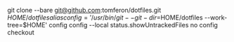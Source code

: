 git clone --bare git@github.com:tomferon/dotfiles.git $HOME/dotfiles
alias config='/usr/bin/git --git-dir=$HOME/dotfiles --work-tree=$HOME'
config config --local status.showUntrackedFiles no
config checkout
